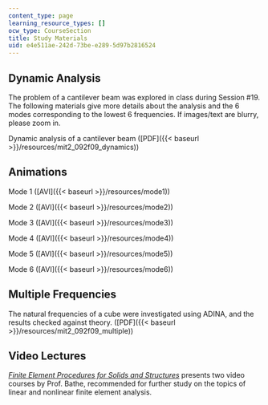 ```yaml
---
content_type: page
learning_resource_types: []
ocw_type: CourseSection
title: Study Materials
uid: e4e511ae-242d-73be-e289-5d97b2816524
---
```


Dynamic Analysis
----------------

The problem of a cantilever beam was explored in class during Session #19. The following materials give more details about the analysis and the 6 modes corresponding to the lowest 6 frequencies. If images/text are blurry, please zoom in.

Dynamic analysis of a cantilever beam ([PDF]({{< baseurl >}}/resources/mit2_092f09_dynamics))

Animations
----------

Mode 1 ([AVI]({{< baseurl >}}/resources/mode1))

Mode 2 ([AVI]({{< baseurl >}}/resources/mode2))

Mode 3 ([AVI]({{< baseurl >}}/resources/mode3))

Mode 4 ([AVI]({{< baseurl >}}/resources/mode4))

Mode 5 ([AVI]({{< baseurl >}}/resources/mode5))

Mode 6 ([AVI]({{< baseurl >}}/resources/mode6))

Multiple Frequencies
--------------------

The natural frequencies of a cube were investigated using ADINA, and the results checked against theory. ([PDF]({{< baseurl >}}/resources/mit2_092f09_multiple))

Video Lectures
--------------

[_Finite Element Procedures for Solids and Structures_](/resources/res-2-002-finite-element-procedures-for-solids-and-structures-spring-2010) presents two video courses by Prof. Bathe, recommended for further study on the topics of linear and nonlinear finite element analysis.